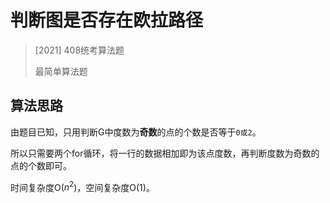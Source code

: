 # 判断图是否存在欧拉路径

>[2021] 408统考算法题
>
>最简单算法题

## 算法思路

由题目已知，只用判断G中度数为**奇数**的点的个数是否等于`0或2`。

所以只需要两个for循环，将一行的数据相加即为该点度数，再判断度数为奇数的点的个数即可。

时间复杂度O($n^2$)，空间复杂度O(1)。